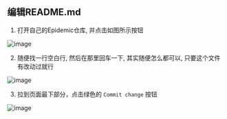 ## 编辑README.md

1. 打开自己的Epidemic仓库, 并点击如图所示按钮

![image](https://gitee.com/chiupam/Epidemic/raw/master/config/png/edit_1.png)

2. 随便找一行空白行, 然后在那里回车一下, 其实随便怎么都可以, 只要这个文件有改动过就行

![image](https://gitee.com/chiupam/Epidemic/raw/master/config/png/edit_2.png)

3. 拉到页面最下部分，点击绿色的 `Commit change` 按钮

![image](https://gitee.com/chiupam/Epidemic/raw/master/config/png/edit_3.png)